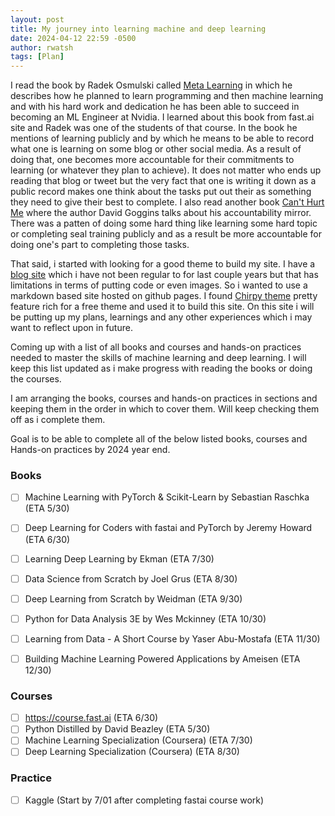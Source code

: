 ```yaml
---
layout: post
title: My journey into learning machine and deep learning
date: 2024-04-12 22:59 -0500
author: rwatsh
tags: [Plan]
---
```

I read the book by Radek Osmulski called [Meta Learning](https://rosmulski.gumroad.com/l/learn_machine_learning/blog) in which he describes how he planned to learn programming and then machine learning and with his hard work and dedication he has been able to succeed in becoming an ML Engineer at Nvidia. I learned about this book from fast.ai site and Radek was one of the students of that course. In the book he mentions of learning publicly and by which he means to be able to record what one is learning on some blog or other social media. As a result of doing that, one becomes more accountable for their commitments to learning (or whatever they plan to achieve). It does not matter who ends up reading that blog or tweet but the very fact that one is writing it down as a public record makes one think about the tasks put out their as something they need to give their best to complete. I also read another book [Can't Hurt Me](https://a.co/d/j8SWIxa) where the author David Goggins talks about his accountability mirror. There was a patten of doing some hard thing like learning some hard topic or completing seal training publicly and as a result be more accountable for doing one's part to completing those tasks.

That said, i started with looking for a good theme to build my site. I have a [blog site](https://rwatsh.blogspot.com) which i have not been regular to for last couple years but that has limitations in terms of putting code or even images. So i wanted to use a markdown based site hosted on github pages. I found [Chirpy theme](https://chirpy.cotes.page/) pretty feature rich for a free theme and used it to build this site. On this site i will be putting up my plans, learnings and any other experiences which i may want to reflect upon in future.

Coming up with a list of all books and courses and hands-on practices needed to master the skills of machine learning and deep learning. I will keep this list updated as i make progress with reading the books or doing the courses.

I am arranging the books, courses and hands-on practices in sections and keeping them in the order in which to cover them. Will keep checking them off as i complete them. 

Goal is to be able to complete all of the below listed books, courses and Hands-on practices by 2024 year end.

### Books 
- [ ] Machine Learning with PyTorch & Scikit-Learn by Sebastian Raschka (ETA 5/30)
- [ ] Deep Learning for Coders with fastai and PyTorch by Jeremy Howard (ETA 6/30)
- [ ] Learning Deep Learning by Ekman (ETA 7/30)
- [ ] Data Science from Scratch by Joel Grus (ETA 8/30)
- [ ] Deep Learning from Scratch by Weidman (ETA 9/30)
- [ ] Python for Data Analysis 3E by Wes Mckinney (ETA 10/30)
- [ ] Learning from Data - A Short Course by Yaser Abu-Mostafa (ETA 11/30) 
- [ ] Building Machine Learning Powered Applications by Ameisen (ETA 12/30)


### Courses
- [ ] https://course.fast.ai (ETA 6/30)
- [ ] Python Distilled by David Beazley (ETA 5/30)
- [ ] Machine Learning Specialization (Coursera) (ETA 7/30)
- [ ] Deep Learning Specialization (Coursera) (ETA 8/30)

### Practice
- [ ] Kaggle (Start by 7/01 after completing fastai course work) 

